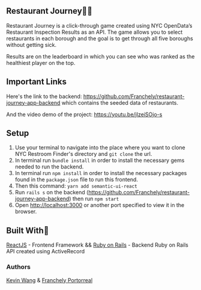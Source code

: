 ## Restaurant Journey:wine_glass::fork_and_knife:
Restaurant Journey is a click-through game created using NYC OpenData’s Restaurant Inspection Results as an API. The game allows you to select restaurants in each borough and the goal is to get through all five boroughs without getting sick.

Results are on the leaderboard in which you can see who was ranked as the healthiest player on the top.

## Important Links
Here's the link to the backend: https://github.com/Franchely/restaurant-journey-app-backend which contains the seeded data of restaurants.

And the video demo of the project: https://youtu.be/jIzeiSOjo-s

## Setup
1. Use your terminal to navigate into the place where you want to clone NYC Restroom Finder's directory and `git clone` the url.
2. In terminal run `bundle install` in order to install the necessary gems needed to run the backend.
3. In terminal run `npm install` in order to install the necessary packages found in the `package.json` file to run this frontend.
4. Then this command: `yarn add semantic-ui-react`
5. Run `rails s` on the backend (https://github.com/Franchely/restaurant-journey-app-backend) then run `npm start`
6. Open [http://localhost:3000](http://localhost:3000) or another port specified to view it in the browser.

## Built With:hammer:

[ReactJS](https://github.com/facebook/react) - Frontend Framework
&&
[Ruby on Rails](https://github.com/rails/rails) - Backend Ruby on Rails API created using ActiveRecord

### Authors
[Kevin Wang](https://github.com/NinjaEagle)
& [Franchely Portorreal](https://github.com/Franchely)
